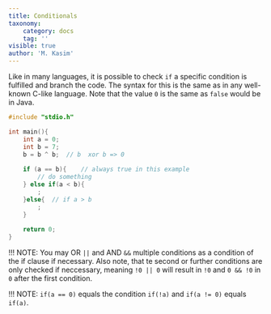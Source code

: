```yaml
---
title: Conditionals
taxonomy:
    category: docs
    tag: ''
visible: true
author: 'M. Kasim'
---
```


Like in many languages, it is possible to check `if` a specific condition is fulfilled and branch the code. The syntax for this is the same as in any well-known C-like language. Note that the value `0` is the same as `false` would be in Java.

```C
#include "stdio.h"

int main(){
    int a = 0;
    int b = 7;
    b = b ^ b;	// b  xor b => 0
    
    if (a == b){	// always true in this example
        // do something
    } else if(a < b){
        ;
    }else{	// if a > b
        ;
    }
    
    return 0;
}
```

!!! NOTE: You may OR `||` and AND `&&` multiple conditions as a condition of the if clause if necessary. Also note, that te second or further conditions are only checked if neccessary, meaning `!0 || 0` will result in `!0` and `0 && !0` in `0` after the first condition.

!!! NOTE: `if(a == 0)` equals the condition `if(!a)` and `if(a != 0)` equals `if(a)`.

